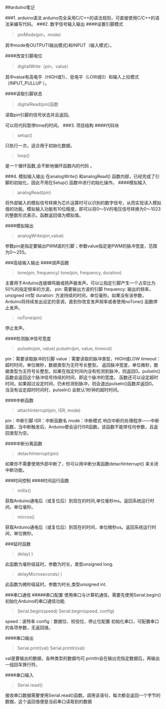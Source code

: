 ##arduino笔记

###1. arduino语法
arduino完全采用C/C++的语法规则，可直接使用C/C++的语法来编写代码。
###2. 数字信号输入输出
####设置引脚模式
> pinMode(pin，mode)   

其中mode有OUTPUT(输出模式)和INPUT（输入模式）。

####改变引脚电位
> digitalWrite（pin，value）

其中value有高电平（HIGH或1）、低电平（LOW或0）和输入上拉模式（INPUT_PULLUP ）。

####读取引脚状态
 > digitalRead(pin)函数

 读取pin引脚的信号状态并且返回。

可以将代码暂停time的时间。
###3. 项目结构
####代码块
> setup()

只执行一次，适合用于初始化数据。
> loop()

是一个循环函数,会不断地循环函数内的代码 。

###4. 模拟输入输出
在analogWrite() 和analogRead() 函数内部，已经完成了引脚的初始化，因此不用在Setup() 函数中进行初始化操作。
####模拟输入
> analogRead(pin)

将外部输入的模拟信号转换为芯片运算时可以识别的数字信号，从而实现读入模拟值的功能。模拟输入功能有10位精度，即可以将0～5V的电压信号转换为0～1023的整数形式表示。函数返回值为模拟值。

####模拟输出
> analogWrite(pin,value)

参数pin是指定要输出PWM波的引脚；参数value指定是PWM的脉冲宽度，范围为0～255。

###高级输入输出
####调声函数
> tone(pin, frequency) tone(pin, frequency, duration)

主要用于Arduino连接蜂鸣器或扬声器发声。可以让指定引脚产生一个占空比为50%的指定频率的方波。
pin: 需要输出方波的引脚 frequency: 输出的频率，unsigned int型 duration: 方波持续的时间，单位毫秒。如果没有该参数，Arduino将持续发出设定的音调，直到你改变发声频率或者使用noTone() 函数停止发声。

> noTone(pin)

停止发声。

####检测脉冲信号宽度
 > pulseIn(pin, value) pulseIn(pin, value, timeout)

pin：需要读取脉冲的引脚
value：需要读取的脉冲类型，HIGH或LOW
timeout：超时时间，单位微秒，数据类型为无符号长整型。
返回脉冲宽度，单位微秒，数据类型为无符号长整型。如果在指定时间内没有检测到脉冲，则返回0。pulseln() 函数会返回这个脉冲信号持续的时间，即这个脉冲的宽度。
函数还可以设定超时时间。如果超过设定时间，仍未检测到脉冲，则会退出pulseIn()函数并返回0。
当没有设定超时时间时，pulseIn() 会默认1秒钟的超时时间。

####中断函数
> attachInterrupt(pin, ISR, mode)

pin：中断引脚
ISR：中断函数名
mode：中断模式
响应中断的处理程序——中断函数，当中断触发后，Arduino便会运行ISR函数。该函数不能带任何参数，且返回类型为空。

####中断分离函数
> detachInterrupt(pin)

如果你不需要使用外部中断了，你可以用中断分离函数detachInterrupt() 来关闭中断功能。

###时间控制
####时间运行函数
> millis()

获取Arduino通电后（或复位后）到现在的时间,单位毫秒ms。返回系统运行时间，单位毫秒。
> micros()

获取Arduino通电后（或复位后）到现在的时间，单位微秒us。返回系统运行时间，单位微秒。

###延时函数
> delay( )

此函数为毫秒级延时。参数为时长，类型unsigned long.
> delayMicroseconds( )

此函数为微秒级延时。参数为时长,类型unsigned int.

###串口通信
#####串口配置
使用串口与计算机通信，需要先使用Serial.begin() 初始化Arduino的串口通信功能.
> Serial.begin(speed)
Serial.begin(speed, config)

speed：波特率
config：数据位、校验位、停止位配置
初始化串口，可配置串口的各项参数，无返回值。

####串口输出
> Serial.print(val)
Serial.println(val)

val是要输出的数据，各种类型的数据均可.println会在输出完指定数据后，再输出一组回车换行符。

####串口输入
> Serial.read()

接收串口数据需要使用Serial.read()函数。调用该语句，每次都会返回一个字节的数据，这个返回值便是当前串口读取到的数据
